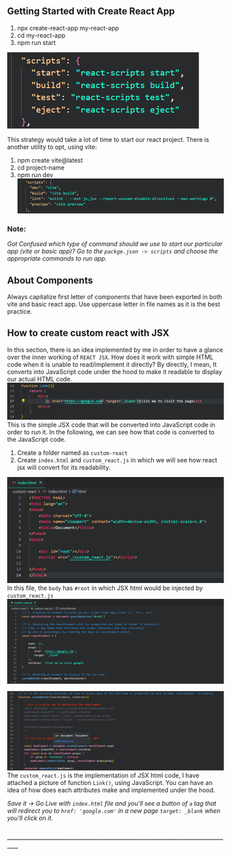 ## Getting Started with Create React App

1. npx create-react-app my-react-app
2. cd my-react-app
3. npm run start

![alt text](https://github.com/abdulrehmanamerbaig/react/blob/master/Tutorial/Pasted%20image%2020231115234503.png)


This strategy would take a lot of time to start our react project. There is another utility to opt, using vite:

1. npm create vite@latest
2. cd project-name
3. npm run dev
![alt text](https://github.com/abdulrehmanamerbaig/react/blob/master/Tutorial/Pasted%20image%2020231115234537.png)

### Note: 
*Got Confused which type of command should we use to start our particular app (vite or basic app)?*
*Go to the `packge.json -> scripts` and choose the appropriate commands to run app.*

## About Components
Always capitalize first letter of components that have been exported in both vite and basic react app.
Use uppercase letter in file names as it is the best practice.

## How to create custom react with JSX
In this section, there is an idea implemented by me in order to have a glance over the inner working of `REACT JSX`. 
How does it work with simple HTML code when it is unable to read/implement it directly? By directly, I mean, It converts into JavaScript code under the hood to make it readable to display our actual HTML code.
![alt text](https://github.com/abdulrehmanamerbaig/react/blob/master/Tutorial/Pasted%20image%2020231116230640.png)
This is the simple JSX code that will be converted into JavaScript code in order to run it. In the following, we can see how that code is converted to the JavaScript code.

1. Create a folder named as `custom-react`
2. Create `index.html` and `custom_react.js` in which we will see how react jsx will convert for its readability.

![alt text](https://github.com/abdulrehmanamerbaig/react/blob/master/Tutorial/Pasted%20image%2020231116225620.png)
In this file, the `body` has `#root` in which JSX html would be injected by `custom_react.js` 
![](https://github.com/abdulrehmanamerbaig/react/blob/master/Tutorial/Pasted%20image%2020231116225922.png)

![](https://github.com/abdulrehmanamerbaig/react/blob/master/Tutorial/Pasted%20image%2020231116230045.png)
The `custom_react.js` is the implementation of JSX html code, I have attached a picture of function `Link()`, using JavaScript. You can have an idea of how does each attributes make and implemented under the hood.

*Save it -> Go Live with `index.html` file and you'll see a button of `a` tag that will redirect you to `href: 'google.com'` in a new page `target: _blank` when you'll click on it.*

### `_______________________________________________________________`

